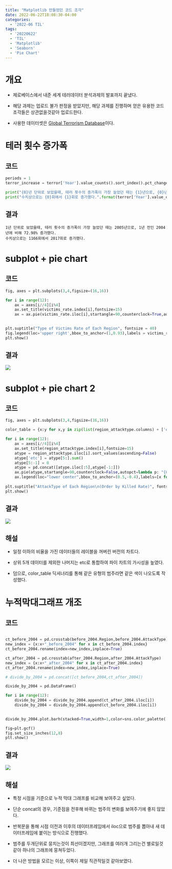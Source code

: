```yaml
---
title: "Matplotlib 만들었던 코드 조각"
date: 2022-06-22T18:08:30-04:00
categories:
  - '2022-06 TIL'
tags:
  - '20220622'
  - 'TIL'
  - 'Matplotlib'
  - 'Seaborn'
  - 'Pie Chart'
---
```


# 개요

* 제로베이스에서 내준 세계 테러데이터 분석과제의 발표까지 끝냈다.

* 해당 과제는 업로드 불가 판정을 받았지만, 해당 과제를 진행하며 얻은 유용한 코드조각들은 상관없을것같아 업로드한다.

* 사용한 데이터셋은 [Global Terrorism Database](https://www.kaggle.com/datasets/START-UMD/gtd)이다.


# 테러 횟수 증가폭

## 코드

  ```py
  periods = 1
  terror_increase = terror['Year'].value_counts().sort_index().pct_change(periods=periods).sort_values(ascending=False)[1:]

  print("{0}년 단위로 보았을때, 테러 횟수의 증가폭이 가장 늘었던 때는 {1}년으로, {0}년 전인 {2}년에 비해 {3}% 증가했다.".format(periods,terror_increase.index[0],terror_increase.index[0]-periods,round(terror_increase.values[0] * 100,2)))
  print("수치상으로는 {0}회에서 {1}회로 증가했다.".format(terror['Year'].value_counts().loc[terror_increase.index[0]-periods],terror['Year'].value_counts().loc[terror_increase.index[0]]))
  ```

## 결과

  ```
  1년 단위로 보았을때, 테러 횟수의 증가폭이 가장 늘었던 때는 2005년으로, 1년 전인 2004년에 비해 72.98% 증가했다.
  수치상으로는 1166회에서 2017회로 증가했다.
  ```


# subplot + pie chart

## 코드

  ```py
  fig, axes = plt.subplots(3,4,figsize=(16,16))

  for i in range(12):
      ax = axes[i//4][i%4]
      ax.set_title(victims_rate.index[i],fontsize=15)
      ax = ax.pie(victims_rate.iloc[i],startangle=90,counterclock=True,autopct='%.1f%%')
      

  plt.suptitle("Type of Victims Rate of Each Region", fontsize = 40)
  fig.legend(loc='upper right',bbox_to_anchor=(1,0.93),labels = victims_rate.columns, fancybox=True,ncol=4, shadow=True)
  plt.show()
  ```

## 결과

  <img src=https://1geraldine1.github.io/assets/images/Study/zerobase/terrordata/fig1.png  />


# subplot + pie chart 2

## 코드

  ```py
  fig, axes = plt.subplots(3,4,figsize=(16,16))

  color_table = {x:y for x,y in zip(list(region_attacktype.columns) + ['etc'],sns.color_palette('RdYlGn',10))}

  for i in range(12):
      ax = axes[i//4][i%4]
      ax.set_title(region_attacktype.index[i],fontsize=15)
      atype = region_attacktype.iloc[i].sort_values(ascending=False)
      atype['etc'] = atype[5:].sum()
      atype[5:-1] = 0
      atype = pd.concat([atype.iloc[:5],atype[-1:]])
      ax.pie(atype,startangle=90,counterclock=False,autopct=lambda p: "{0}%".format(round(p,2)) if p > 7 else None, colors=[color_table[keys] for keys in atype.index])
      ax.legend(loc="lower center",bbox_to_anchor=(0.5,-0.4),labels=[x for x in atype.index if atype[x] > 0], fontsize=10)
      
  plt.suptitle("AttackType of Each Region\n(Order by Killed Rate)", fontsize = 40)
  plt.show()
  ```

## 결과

  <img src=https://1geraldine1.github.io/assets/images/Study/zerobase/terrordata/fig2.png  />

## 해설
  * 일정 이하의 비율을 가진 데이터들의 레이블을 꺼버린 버전의 차트다.

  * 상위 5개 데이터를 제외한 나머지는 etc로 통합하여 파이 차트의 가시성을 높였다.

  * 덤으로, color_table 딕셔너리를 통해 같은 유형의 범주라면 같은 색이 나오도록 작성했다.


# 누적막대그래프 개조

## 코드

  ```py

  ct_before_2004 = pd.crosstab(before_2004.Region,before_2004.AttackType)
  new_index = {x:x+"_before_2004" for x in ct_before_2004.index}
  ct_before_2004.rename(index=new_index,inplace=True)

  ct_after_2004 = pd.crosstab(after_2004.Region,after_2004.AttackType)
  new_index = {x:x+"_after_2004" for x in ct_after_2004.index}
  ct_after_2004.rename(index=new_index,inplace=True)

  # divide_by_2004 = pd.concat([ct_before_2004,ct_after_2004])

  divide_by_2004 = pd.DataFrame()

  for i in range(12):
      divide_by_2004 = divide_by_2004.append(ct_after_2004.iloc[i])
      divide_by_2004 = divide_by_2004.append(ct_before_2004.iloc[i])
      

  divide_by_2004.plot.barh(stacked=True,width=1,color=sns.color_palette('RdYlGn',9))

  fig=plt.gcf()
  fig.set_size_inches(12,8)
  plt.show()

  ```

## 결과

  <img src=https://1geraldine1.github.io/assets/images/Study/zerobase/terrordata/fig3.png  />


## 해설

  * 특정 시점을 기준으로 누적 막대 그래프를 비교해 보여주고 싶었다.

  * 단순 concat의 경우, 기준점을 전후해 바뀌는 범주의 변화를 보여주기에 좋지 않았다.

  * 반복문을 통해 시점 이전과 이후의 데이터프레임에서 iloc으로 범주를 뽑아내 새 데이터프레임에 붙이는 방식으로 진행했다.

  * 범주를 두개단위로 뭉치는것이 최선이겠지만, 그래프를 여러개 그리는건 별로일것 같아 하나의 그래프에 뭉쳐두었다.

  * 더 나은 방법을 모르는 이상, 이쪽이 제일 직관적일것 같아보였다. 